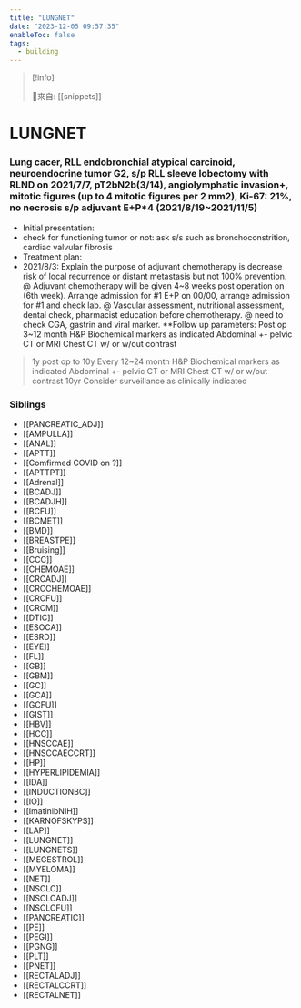 ```yaml
---
title: "LUNGNET"
date: "2023-12-05 09:57:35"
enableToc: false
tags:
  - building
---
```

> [!info]
>
> 🌱來自: [[snippets]]
# LUNGNET
### Lung cacer, RLL endobronchial atypical carcinoid, neuroendocrine tumor G2, s/p RLL sleeve lobectomy with RLND on 2021/7/7, pT2bN2b(3/14), angiolymphatic invasion+, mitotic figures (up to 4 mitotic figures per 2 mm2), Ki-67: 21%, no necrosis s/p adjuvant E+P\*4 (2021/8/19~2021/11/5)
- Initial presentation:
- check for functioning tumor or not: ask s/s such as bronchoconstrition, cardiac valvular fibrosis
- Treatment plan:
- 2021/8/3: Explain the purpose of adjuvant chemotherapy is decrease risk of local recurrence or distant metastasis but not 100% prevention.
  @ Adjuvant chemotherapy will be given 4~8 weeks post operation on (6th week). Arrange admission for #1 E+P on 00/00, arrange admission for #1 and check lab.
  @ Vascular assessment, nutritional assessment, dental check, pharmacist education before chemotherapy.
  @ need to check CGA, gastrin and viral marker.
  \*\*Follow up parameters:
  Post op 3~12 month
  H&P
  Biochemical markers as indicated
  Abdominal +- pelvic CT or MRI
  Chest CT w/ or w/out contrast
> 1y post op to 10y
> Every 12~24 month
> H&P
> Biochemical markers as indicated
> Abdominal +- pelvic CT or MRI
> Chest CT w/ or w/out contrast
> 10yr
> Consider surveillance as clinically indicated
### Siblings
- [[PANCREATIC_ADJ]]
- [[AMPULLA]]
- [[ANAL]]
- [[APTT]]
- [[Comfirmed COVID on ?]]
- [[APTTPT]]
- [[Adrenal]]
- [[BCADJ]]
- [[BCADJH]]
- [[BCFU]]
- [[BCMET]]
- [[BMD]]
- [[BREASTPE]]
- [[Bruising]]
- [[CCC]]
- [[CHEMOAE]]
- [[CRCADJ]]
- [[CRCCHEMOAE]]
- [[CRCFU]]
- [[CRCM]]
- [[DTIC]]
- [[ESOCA]]
- [[ESRD]]
- [[EYE]]
- [[FL]]
- [[GB]]
- [[GBM]]
- [[GC]]
- [[GCA]]
- [[GCFU]]
- [[GIST]]
- [[HBV]]
- [[HCC]]
- [[HNSCCAE]]
- [[HNSCCAECCRT]]
- [[HP]]
- [[HYPERLIPIDEMIA]]
- [[IDA]]
- [[INDUCTIONBC]]
- [[IO]]
- [[ImatinibNIH]]
- [[KARNOFSKYPS]]
- [[LAP]]
- [[LUNGNET]]
- [[LUNGNETS]]
- [[MEGESTROL]]
- [[MYELOMA]]
- [[NET]]
- [[NSCLC]]
- [[NSCLCADJ]]
- [[NSCLCFU]]
- [[PANCREATIC]]
- [[PE]]
- [[PEGI]]
- [[PGNG]]
- [[PLT]]
- [[PNET]]
- [[RECTALADJ]]
- [[RECTALCCRT]]
- [[RECTALNET]]
